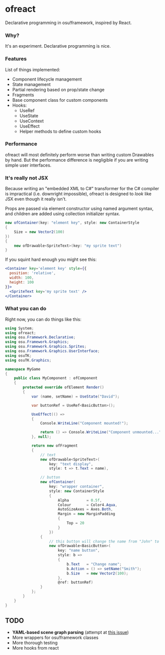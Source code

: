 # ofreact

Declarative programming in osu!framework, inspired by React.

### Why?

It's an experiment. Declarative programming is nice.

### Features

List of things implemented:

- Component lifecycle management
- State management
- Partial rendering based on prop/state change
- Fragments
- Base component class for custom components
- Hooks:
  - UseRef
  - UseState
  - UseContext
  - UseEffect
  - Helper methods to define custom hooks

### Performance

ofreact will most definitely perform worse than writing custom Drawables by hand. But the performance difference is negligible if you are writing simple user interfaces.

### It's really not JSX

Because writing an "embedded XML to C#" transformer for the C# compiler is impractical (i.e. downright impossible), ofreact is designed to *look* like JSX even though it really isn't.

Props are passed via element constructor using named argument syntax, and children are added using collection initializer syntax.

```csharp
new ofContainer(key: "element key", style: new ContainerStyle
{
    Size = new Vector2(100)
})
{
    new ofDrawable<SpriteText>(key: "my sprite text")
}
```

If you squint hard enough you might see this:

```jsx
<Container key='element key' style={{
  position: 'relative',
  width: 100,
  height: 100
}}>
  <SpriteText key='my sprite text' />
</Container>
```

### What you can do

Right now, you can do things like this:

```csharp
using System;
using ofreact;
using osu.Framework.Declarative;
using osu.Framework.Graphics;
using osu.Framework.Graphics.Sprites;
using osu.Framework.Graphics.UserInterface;
using osuTK;
using osuTK.Graphics;

namespace MyGame
{
    public class MyComponent : ofComponent
    {
        protected override ofElement Render()
        {
            var (name, setName) = UseState("David");

            var buttonRef = UseRef<BasicButton>();

            UseEffect(() =>
            {
                Console.WriteLine("Component mounted!");

                return () => Console.WriteLine("Component unmounted...");
            }, null);

            return new ofFragment
            {
                // text
                new ofDrawable<SpriteText>(
                    key: "text display",
                    style: t => t.Text = name),

                // button
                new ofContainer(
                    key: "wrapper container",
                    style: new ContainerStyle
                    {
                        Alpha        = 0.5f,
                        Colour       = Color4.Aqua,
                        AutoSizeAxes = Axes.Both,
                        Margin = new MarginPadding
                        {
                            Top = 20
                        }
                    })
                {
                    // this button will change the name from "John" to "Smith"
                    new ofDrawable<BasicButton>(
                        key: "name button",
                        style: b =>
                        {
                            b.Text   = "Change name";
                            b.Action = () => setName("Smith");
                            b.Size   = new Vector2(100);
                        },
                        @ref: buttonRef)
                }
            };
        }
    }
}
```

## TODO

- **YAML-based scene graph parsing** (attempt at [this issue](https://github.com/ppy/osu-framework/issues/3056))
- More wrappers for osu!framework classes
- More thorough testing
- More hooks from react

